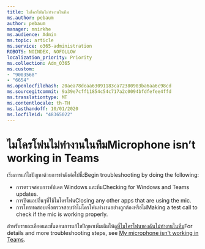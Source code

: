 ```yaml
---
title: ไมโครโฟนไม่ทำงานในทีม
ms.author: pebaum
author: pebaum
manager: mnirkhe
ms.audience: Admin
ms.topic: article
ms.service: o365-administration
ROBOTS: NOINDEX, NOFOLLOW
localization_priority: Priority
ms.collection: Adm_O365
ms.custom:
- "9003568"
- "6654"
ms.openlocfilehash: 20aea78deaa63091183ca72380903ba6aa6c98cd
ms.sourcegitcommit: 9a39e7cff11854c54c717a2c0094bfdfefee4ffd
ms.translationtype: MT
ms.contentlocale: th-TH
ms.lasthandoff: 10/01/2020
ms.locfileid: "48365022"
---
```

# <a name="microphone-isnt-working-in-teams"></a><span data-ttu-id="a8744-102">ไมโครโฟนไม่ทำงานในทีม</span><span class="sxs-lookup"><span data-stu-id="a8744-102">Microphone isn’t working in Teams</span></span>

<span data-ttu-id="a8744-103">เริ่มการแก้ไขปัญหาด้วยการทำดังต่อไปนี้:</span><span class="sxs-lookup"><span data-stu-id="a8744-103">Begin troubleshooting by doing the following:</span></span>

- <span data-ttu-id="a8744-104">การตรวจสอบการอัปเดต Windows และทีม</span><span class="sxs-lookup"><span data-stu-id="a8744-104">Checking for Windows and Teams updates.</span></span>
- <span data-ttu-id="a8744-105">การปิดแอปอื่นๆที่ใช้ไมโครโฟน</span><span class="sxs-lookup"><span data-stu-id="a8744-105">Closing any other apps that are using the mic.</span></span>
- <span data-ttu-id="a8744-106">การโทรทดสอบเพื่อตรวจสอบว่าไมโครโฟนทำงานอย่างถูกต้องหรือไม่</span><span class="sxs-lookup"><span data-stu-id="a8744-106">Making a test call to check if the mic is working properly.</span></span>

<span data-ttu-id="a8744-107">สำหรับรายละเอียดและขั้นตอนการแก้ไขปัญหาเพิ่มเติมให้ดู[ที่ไมโครโฟนของฉันไม่ทำงานในทีม](https://support.microsoft.com/office/666d1123-9dd0-4a31-ad2e-a758b204f33a)</span><span class="sxs-lookup"><span data-stu-id="a8744-107">For details and more troubleshooting steps, see [My microphone isn't working in Teams](https://support.microsoft.com/office/666d1123-9dd0-4a31-ad2e-a758b204f33a).</span></span>
